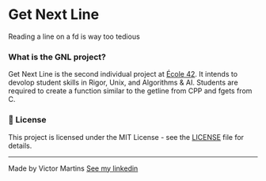 # Get Next Line
Reading a line on a fd is way too tedious

### What is the GNL project?
Get Next Line is the second individual project at [École 42](https://www.42sp.org.br/). It intends to devolop student skills in Rigor, Unix, and Algorithms & AI. Students are required to create a function similar to the getline from CPP and fgets from C.

### 📝 License

This project is licensed under the MIT License - see the [LICENSE](LICENSE) file for details.

---

Made by Victor Martins [See my linkedin](https://www.linkedin.com/in/victor-franco-martins-1503a417b)